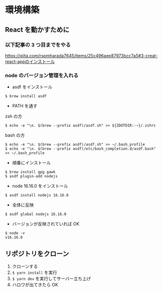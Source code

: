 # 環境構築

## React を動かすために

### 以下記事の 3 つ目までをやる

https://qiita.com/rspmharada7645/items/25c496aee87973bcc7a5#3-creat-react-appのインストール

### node のバージョン管理を入れる

- asdf をインストール

```
$ brew install asdf
```

- PATH を通す

zsh の方

```
$ echo -e "\n. $(brew --prefix asdf)/asdf.sh" >> ${ZDOTDIR:-~}/.zshrc
```

bash の方

```
$ echo -e "\n. $(brew --prefix asdf)/asdf.sh" >> ~/.bash_profile
$ echo -e "\n. $(brew --prefix asdf)/etc/bash_completion.d/asdf.bash" >> ~/.bash_profile
```

- 順番にインストール

```
$ brew install gpg gawk
$ asdf plugin-add nodejs
```

- node 16.16.0 をインストール

```
$ asdf install nodejs 16.16.0
```

- 全体に反映

```
$ asdf global nodejs 16.16.0
```

- バージョンが反映されていれば OK

```
$ node -v
v16.16.0
```

## リポジトリをクローン

1. クローンする
2. `$ yarn install` を実行
3. `$ yarn dev` を実行してサーバー立ち上げ
4. ハロワが出てきたら OK
